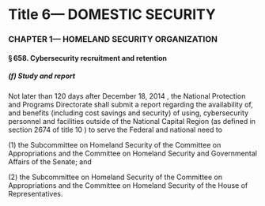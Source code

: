 
# Title 6— DOMESTIC SECURITY
### CHAPTER 1— HOMELAND SECURITY ORGANIZATION
#### § 658. Cybersecurity recruitment and retention
##### (f) Study and report

Not later than 120 days after December 18, 2014 , the National Protection and Programs Directorate shall submit a report regarding the availability of, and benefits (including cost savings and security) of using, cybersecurity personnel and facilities outside of the National Capital Region (as defined in section 2674 of title 10 ) to serve the Federal and national need to

(1) the Subcommittee on Homeland Security of the Committee on Appropriations and the Committee on Homeland Security and Governmental Affairs of the Senate; and

(2) the Subcommittee on Homeland Security of the Committee on Appropriations and the Committee on Homeland Security of the House of Representatives.
